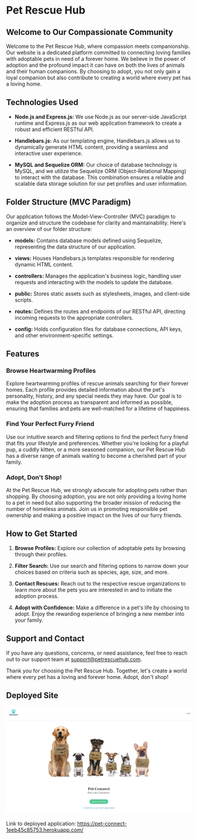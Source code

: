 # Pet Rescue Hub

## Welcome to Our Compassionate Community

Welcome to the Pet Rescue Hub, where compassion meets companionship. Our website is a dedicated platform committed to connecting loving families with adoptable pets in need of a forever home. We believe in the power of adoption and the profound impact it can have on both the lives of animals and their human companions. By choosing to adopt, you not only gain a loyal companion but also contribute to creating a world where every pet has a loving home.

## Technologies Used

- **Node.js and Express.js:** We use Node.js as our server-side JavaScript runtime and Express.js as our web application framework to create a robust and efficient RESTful API.

- **Handlebars.js:** As our templating engine, Handlebars.js allows us to dynamically generate HTML content, providing a seamless and interactive user experience.

- **MySQL and Sequelize ORM:** Our choice of database technology is MySQL, and we utilize the Sequelize ORM (Object-Relational Mapping) to interact with the database. This combination ensures a reliable and scalable data storage solution for our pet profiles and user information.

## Folder Structure (MVC Paradigm)

Our application follows the Model-View-Controller (MVC) paradigm to organize and structure the codebase for clarity and maintainability. Here's an overview of our folder structure:

- **models:** Contains database models defined using Sequelize, representing the data structure of our application.

- **views:** Houses Handlebars.js templates responsible for rendering dynamic HTML content.

- **controllers:** Manages the application's business logic, handling user requests and interacting with the models to update the database.

- **public:** Stores static assets such as stylesheets, images, and client-side scripts.

- **routes:** Defines the routes and endpoints of our RESTful API, directing incoming requests to the appropriate controllers.

- **config:** Holds configuration files for database connections, API keys, and other environment-specific settings.


## Features

### Browse Heartwarming Profiles

Explore heartwarming profiles of rescue animals searching for their forever homes. Each profile provides detailed information about the pet's personality, history, and any special needs they may have. Our goal is to make the adoption process as transparent and informed as possible, ensuring that families and pets are well-matched for a lifetime of happiness.

### Find Your Perfect Furry Friend

Use our intuitive search and filtering options to find the perfect furry friend that fits your lifestyle and preferences. Whether you're looking for a playful pup, a cuddly kitten, or a more seasoned companion, our Pet Rescue Hub has a diverse range of animals waiting to become a cherished part of your family.

### Adopt, Don't Shop!

At the Pet Rescue Hub, we strongly advocate for adopting pets rather than shopping. By choosing adoption, you are not only providing a loving home to a pet in need but also supporting the broader mission of reducing the number of homeless animals. Join us in promoting responsible pet ownership and making a positive impact on the lives of our furry friends.

## How to Get Started

1. **Browse Profiles:** Explore our collection of adoptable pets by browsing through their profiles.

2. **Filter Search:** Use our search and filtering options to narrow down your choices based on criteria such as species, age, size, and more.

3. **Contact Rescues:** Reach out to the respective rescue organizations to learn more about the pets you are interested in and to initiate the adoption process.

4. **Adopt with Confidence:** Make a difference in a pet's life by choosing to adopt. Enjoy the rewarding experience of bringing a new member into your family.

## Support and Contact

If you have any questions, concerns, or need assistance, feel free to reach out to our support team at support@petrescuehub.com.

Thank you for choosing the Pet Rescue Hub. Together, let's create a world where every pet has a loving and forever home. Adopt, don't shop!

## Deployed Site

![screenshot](./assets/images/pet_connect_deployed.png)

Link to deployed application: https://pet-connect-1eeb45c85753.herokuapp.com/